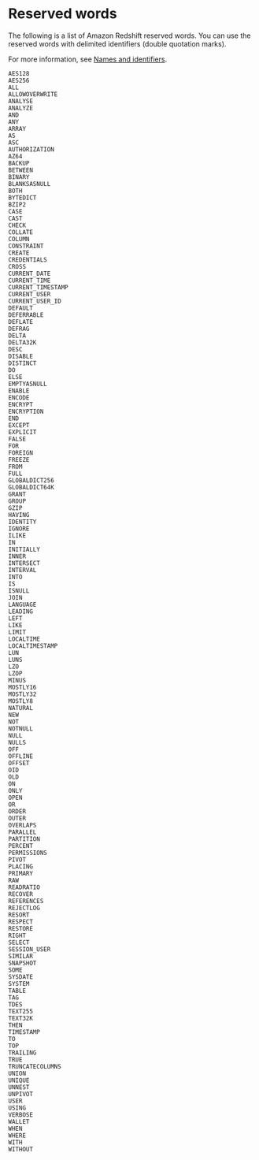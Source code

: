 # Reserved words<a name="r_pg_keywords"></a>

The following is a list of Amazon Redshift reserved words\. You can use the reserved words with delimited identifiers \(double quotation marks\)\.

For more information, see [Names and identifiers](r_names.md)\. 

```
AES128
AES256
ALL
ALLOWOVERWRITE
ANALYSE
ANALYZE
AND
ANY
ARRAY
AS
ASC
AUTHORIZATION
AZ64
BACKUP
BETWEEN
BINARY
BLANKSASNULL
BOTH
BYTEDICT
BZIP2
CASE
CAST
CHECK
COLLATE
COLUMN
CONSTRAINT
CREATE
CREDENTIALS
CROSS
CURRENT_DATE
CURRENT_TIME
CURRENT_TIMESTAMP
CURRENT_USER
CURRENT_USER_ID
DEFAULT
DEFERRABLE
DEFLATE
DEFRAG
DELTA
DELTA32K
DESC
DISABLE
DISTINCT
DO
ELSE
EMPTYASNULL
ENABLE
ENCODE
ENCRYPT     
ENCRYPTION
END
EXCEPT
EXPLICIT
FALSE
FOR
FOREIGN
FREEZE
FROM
FULL
GLOBALDICT256
GLOBALDICT64K
GRANT
GROUP
GZIP
HAVING
IDENTITY
IGNORE
ILIKE
IN
INITIALLY
INNER
INTERSECT
INTERVAL
INTO
IS
ISNULL
JOIN
LANGUAGE
LEADING
LEFT
LIKE
LIMIT
LOCALTIME
LOCALTIMESTAMP
LUN
LUNS
LZO
LZOP
MINUS
MOSTLY16
MOSTLY32
MOSTLY8
NATURAL
NEW
NOT
NOTNULL
NULL
NULLS
OFF
OFFLINE
OFFSET
OID
OLD
ON
ONLY
OPEN
OR
ORDER
OUTER
OVERLAPS
PARALLEL
PARTITION
PERCENT
PERMISSIONS
PIVOT
PLACING
PRIMARY
RAW
READRATIO
RECOVER
REFERENCES
REJECTLOG
RESORT
RESPECT
RESTORE
RIGHT
SELECT
SESSION_USER
SIMILAR
SNAPSHOT 
SOME
SYSDATE
SYSTEM
TABLE
TAG
TDES
TEXT255
TEXT32K
THEN
TIMESTAMP
TO
TOP
TRAILING
TRUE
TRUNCATECOLUMNS
UNION
UNIQUE
UNNEST
UNPIVOT
USER
USING
VERBOSE
WALLET
WHEN
WHERE
WITH
WITHOUT
```